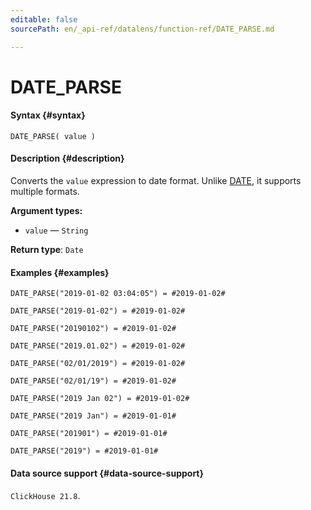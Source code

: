 ```yaml
---
editable: false
sourcePath: en/_api-ref/datalens/function-ref/DATE_PARSE.md

---
```


# DATE_PARSE



#### Syntax {#syntax}


```
DATE_PARSE( value )
```

#### Description {#description}
Converts the `value` expression to date format. Unlike [DATE](DATE.md), it supports multiple formats.

**Argument types:**
- `value` — `String`


**Return type**: `Date`

#### Examples {#examples}

```
DATE_PARSE("2019-01-02 03:04:05") = #2019-01-02#
```

```
DATE_PARSE("2019-01-02") = #2019-01-02#
```

```
DATE_PARSE("20190102") = #2019-01-02#
```

```
DATE_PARSE("2019.01.02") = #2019-01-02#
```

```
DATE_PARSE("02/01/2019") = #2019-01-02#
```

```
DATE_PARSE("02/01/19") = #2019-01-02#
```

```
DATE_PARSE("2019 Jan 02") = #2019-01-02#
```

```
DATE_PARSE("2019 Jan") = #2019-01-01#
```

```
DATE_PARSE("201901") = #2019-01-01#
```

```
DATE_PARSE("2019") = #2019-01-01#
```


#### Data source support {#data-source-support}

`ClickHouse 21.8`.
